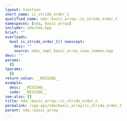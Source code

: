 ```yaml
---
layout: function
short_name: is_stride_order_C
qualified_name: nda::basic_array::is_stride_order_C
namespaces: [nda, basic_array]
includer: nda/nda.hpp
brief: ""
overloads:
  bool is_stride_order_C() noexcept:
    desc: ""
    source: nda/_impl_basic_array_view_common.hpp
desc: ""
params:
  {}
tparams:
  {}
return_value: __MISSING__
example:
  desc: __MISSING__
  code: __MISSING__
see-also: []
title: nda::basic_array::is_stride_order_C
permalink: /cpp-api/nda/basic_array/is_stride_order_C
parent: nda::basic_array
...
```


